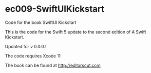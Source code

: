 # ec009-SwiftUIKickstart
Code for the book SwiftUI Kickstart



This is the code for the Swift 5 update to the second edition of A Swift Kickstart.

Updated for v 0.0.0.1

The code requires Xcode 11

The book can be found at http://editorscut.com 

